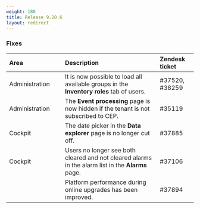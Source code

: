 ```yaml
---
weight: 180
title: Release 9.20.6
layout: redirect
---
```


### Fixes

<table>
<colgroup><col width="150">
</colgroup><thead>
<tr>
<th style="text-align:left">Area</th>
<th style="text-align:left">Description</th>
<th style="text-align:left">Zendesk ticket</th>
</tr>
</thead>
<tbody>
<tr>
<td style="text-align:left">Administration</td>
<td style="text-align:left">It is now possible to load all available groups in the <strong>Inventory roles</strong> tab of users.</td>
<td>#37520, #38259</td>
</tr>
<tr>
<td style="text-align:left">Administration</td>
<td style="text-align:left">The <strong>Event processing</strong> page is now hidden if the tenant is not subscribed to CEP.</td>
<td>#35119</td>
</tr>
<tr>
<td style="text-align:left">Cockpit</td>
<td style="text-align:left">The date picker in the <strong>Data explorer</strong> page is no longer cut off.</td>
<td>#37885</td>
</tr>
<tr>
<td style="text-align:left">Cockpit</td>
<td style="text-align:left">Users no longer see both cleared and not cleared alarms in the alarm list in the <strong>Alarms</strong> page.</td>
<td style="text-align:left">#37106</td>
</tr>
<tr>
<td style="text-align:left"> </td>
<td style="text-align:left">Platform performance during online upgrades has been improved.</td>
<td style="text-align:left">#37894</td>
</tr>
</tbody>
</table>